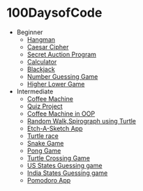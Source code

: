 # 100DaysofCode
- Beginner
    - [Hangman](https://github.com/orvil1026/100DaysOfCode/blob/main/Day%207/Hangman.ipynb)
    - [Caesar Cipher](https://github.com/orvil1026/100DaysOfCode/blob/main/Day%208/Caesar%20Cipher.ipynb)
    - [Secret Auction Program](https://github.com/orvil1026/100DaysOfCode/blob/main/Day%209/Secret%20Auction%20Program.ipynb)
    - [Calculator](https://github.com/orvil1026/100DaysOfCode/blob/main/Day%2010/Calculator.ipynb)
    - [Blackjack](https://github.com/orvil1026/100DaysOfCode/blob/main/Day%2011/BlackJack.ipynb)
    - [Number Guessing Game](https://github.com/orvil1026/100DaysOfCode/blob/main/Day%2012/Number%20Guessing%20Game.ipynb)
    - [Higher Lower Game](https://github.com/orvil1026/100DaysOfCode/blob/main/Day%2014/Higher%20Lower%20Game.ipynb)
 - Intermediate
    - [Coffee Machine](https://github.com/orvil1026/100DaysOfCode/blob/main/Day%2015/CoffeeMachine.py)
    - [Quiz Project](https://github.com/orvil1026/100DaysOfCode/tree/main/Day%2017/quiz-game-start)
    - [Coffee Machine in OOP](https://github.com/orvil1026/100DaysOfCode/tree/main/Day%2016/oop-coffee-machine-start/oop-coffee-machine-start)
    - [Random Walk,Spirograph using Turtle](https://github.com/orvil1026/100DaysOfCode/blob/main/Day%2018/Day18-start/main.py)
    - [Etch-A-Sketch App](https://github.com/orvil1026/100DaysOfCode/tree/main/Day%2019/etch-a-sketch-start)
    - [Turtle race](https://github.com/orvil1026/100DaysOfCode/tree/main/Day%2019/turtle-race-start)
    - [Snake Game](https://github.com/orvil1026/100DaysOfCode/tree/main/Day%2020%20%26%2021/snake_game)
    - [Pong Game](https://github.com/orvil1026/100DaysOfCode/tree/main/Day%2022/pong-game)
    - [Turtle Crossing Game](https://github.com/orvil1026/100DaysOfCode/tree/main/Day%2023/turtle-crossing-start)
    - [US States Guessing game](https://github.com/orvil1026/100DaysOfCode/tree/main/Day%2025/us-states-game-start)
    - [India States Guessing game](https://github.com/orvil1026/100DaysOfCode/tree/main/Day%2027/India-States-Guessing-game)
    - [Pomodoro App](https://github.com/orvil1026/100DaysOfCode/tree/main/Day%2028/pomodoro-start)


